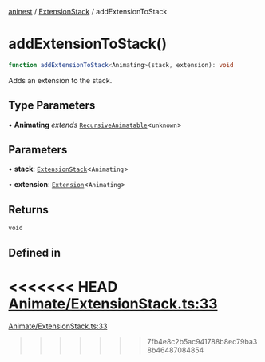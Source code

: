 [aninest](../../index.md) / [ExtensionStack](../index.md) / addExtensionToStack

# addExtensionToStack()

```ts
function addExtensionToStack<Animating>(stack, extension): void
```

Adds an extension to the stack.

## Type Parameters

• **Animating** *extends* [`RecursiveAnimatable`](../../AnimatableTypes/type-aliases/RecursiveAnimatable.md)\<`unknown`\>

## Parameters

• **stack**: [`ExtensionStack`](../type-aliases/ExtensionStack.md)\<`Animating`\>

• **extension**: [`Extension`](../../Extension/type-aliases/Extension.md)\<`Animating`\>

## Returns

`void`

## Defined in

<<<<<<< HEAD
[Animate/ExtensionStack.ts:33](https://github.com/zphrs/aninest/tree//core/src/Animate/ExtensionStack.ts#L33)
=======
[Animate/ExtensionStack.ts:33](https://github.com/zphrs/aninest/blob/37209a6/src/Animate/ExtensionStack.ts#L33)
>>>>>>> 7fb4e8c2b5ac941788b8ec79ba38b46487084854

